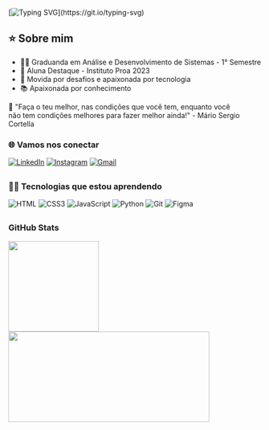 [![Typing SVG](https://readme-typing-svg.herokuapp.com/?color=AE06FA&size=35&center=true&vCenter=true&width=1000&lines=Olá,+seja+muito+bem-vindo(a)+ao+meu+perfil+😀!;)](https://git.io/typing-svg) 

## ⭐ Sobre mim
- 👩‍🎓 Graduanda em Análise e Desenvolvimento de Sistemas - 1° Semestre
- 🥇 Aluna Destaque - Instituto Proa 2023
- 🥰 Movida por desafios e apaixonada por tecnologia
- 📚 Apaixonada por conhecimento

🌟 "Faça o teu melhor, nas condições que você tem, enquanto você   
não tem condições melhores para fazer melhor ainda!" - Mário Sergio Cortella

### 🌐 Vamos nos conectar
[![LinkedIn](https://img.shields.io/badge/LinkedIn-black?style=for-the-badge&logo=linkedin&logoColor=7300AB)](https://linkedin.com/in/larissacarvalho020)
[![Instagram](https://img.shields.io/badge/-Instagram-black?style=for-the-badge&logo=instagram&logoColor=7300AB)](https://www.instagram.com/larissa_carvalho___)
[![Gmail](https://img.shields.io/badge/email-black?style=for-the-badge&logo=gmail&logoColor=7300AB)](mailto:larissacarvalho530@gmail.com)

##  

### 👩‍💻  Tecnologias que estou aprendendo
![HTML](https://img.shields.io/badge/HTML-000?style=for-the-badge&logo=html5&logoColor=30A3DC)
![CSS3](https://img.shields.io/badge/CSS-000?style=for-the-badge&logo=css3&logoColor=E94D5F)
![JavaScript](https://img.shields.io/badge/JavaScript-000?style=for-the-badge&logo=javascript&logoColor=30A3DC)
![Python](https://img.shields.io/badge/Python-000?style=for-the-badge&logo=python&logoColor=30A3DC)
![Git](https://img.shields.io/badge/GIT-black?style=for-the-badge&logo=git&logoColor=30A3DC) 
![Figma](https://img.shields.io/badge/Figma-black?style=for-the-badge&logo=figma&logoColor=E94D5F)

##

### GitHub Stats
<div>
  <img  height="180em" src="https://github-readme-stats.vercel.app/api?username=LarissaCarvalho1&show_icons=true&theme=jolly&include_all_commits=true&count_private=true"/>
  <img  height="180em" width="400em" src="https://github-readme-stats.vercel.app/api/top-langs/?username=LarissaCarvalho1&layout=compact&langs_count=16&theme=jolly"/>
</div>
